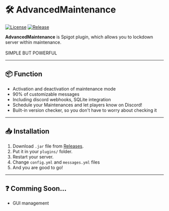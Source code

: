 # 🛠️ AdvancedMaintenance

[![License](https://img.shields.io/github/license/codedbymattheo/AdvancedMaintenance)](LICENSE) [![Release](https://img.shields.io/github/v/release/codedbymattheo/advancedmaintenance)](RELEASE)

**AdvancedMaintenance** is Spigot plugin, which allows you to lockdown server within maintenance. <br><br>
SIMPLE BUT POWERFUL

---

## 📦 Function
  
- Activation and deactivation of maintenance mode
- 90% of customizable messages
- Including discord webhooks, SQLite integration
- Schedule your Maintenances and let players know on Discord!
- Built-in version checker, so you don't have to worry about checking it

---

## 📥 Installation

1. Download `.jar` file from [Releases](https://github.com/codedbymattheo/AdvancedMaintenance/releases).
2. Put it in your `plugins/` folder.
3. Restart your server.
4. Change `config.yml` and `messages.yml` files
5. And you are good to go!

---

## ❓ Comming Soon...

- GUI management 
